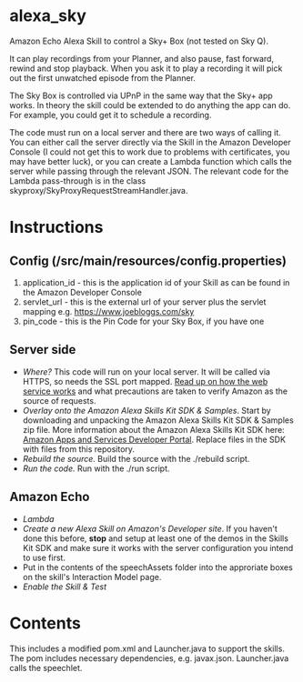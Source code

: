 # alexa_sky
Amazon Echo Alexa Skill to control a Sky+ Box (not tested on Sky Q).

It can play recordings from your Planner, and also pause, fast forward, rewind and stop playback. When you 
ask it to play a recording it will pick out the first unwatched episode from the Planner. 

The Sky Box is controlled via UPnP in the same way that the Sky+ app works. In theory the skill
could be extended to do anything the app can do. For example, you could get it to schedule a recording.

The code must run on a local server and there are two ways of calling it. You can either call the 
server directly via the Skill in the Amazon Developer Console (I could not get this to work due to problems
with certificates, you may have better luck), or you can create a Lambda function which calls the server 
while passing through the relevant JSON. The relevant code for the Lambda pass-through is in the 
class skyproxy/SkyProxyRequestStreamHandler.java. 

# Instructions

## Config (/src/main/resources/config.properties)
1. application_id - this is the application id of your Skill as can be found in the Amazon Developer Console
2. servlet_url - this is the external url of your server plus the servlet mapping e.g. https://www.joebloggs.com/sky
3. pin_code - this is the Pin Code for your Sky Box, if you have one

## Server side
* _Where?_ This code will run on your local server. It will be called via HTTPS, so needs the SSL port mapped. [Read up on how the web service works](https://developer.amazon.com/public/solutions/alexa/alexa-skills-kit/docs/developing-an-alexa-skill-as-a-web-service) and what precautions are taken to verify Amazon as the source of requests.
* _Overlay onto the Amazon Alexa Skills Kit SDK & Samples_.  Start by downloading and unpacking the Amazon Alexa Skills Kit SDK & Samples zip file. More information about the Amazon Alexa Skills Kit SDK here: [Amazon Apps and Services Developer Portal](https://developer.amazon.com/appsandservices/solutions/alexa/alexa-skills-kit/).  Replace files in the SDK with files from this repository. 
* _Rebuild the source._  Build the source with the ./rebuild script.
* _Run the code._ Run with the ./run script.

## Amazon Echo 
* _Lambda_ 
* _Create a new Alexa Skill on Amazon's Developer site_.  If you haven't done this before, **stop** and setup at least one of the demos in the Skills Kit SDK and make sure it works with the server configuration you intend to use first.
* Put in the contents of the speechAssets folder into the approriate boxes on the skill's Interaction Model page.
* _Enable the Skill & Test_

# Contents
This includes a modified pom.xml and Launcher.java to support the skills. The pom includes necessary dependencies, e.g. javax.json. 
Launcher.java calls the speechlet.

